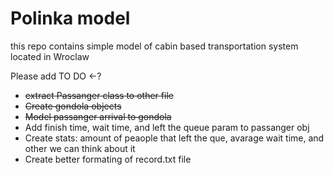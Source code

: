 # Polinka model
this repo contains simple model of cabin based transportation system located in Wroclaw 



Please add TO DO <-?
- ~~extract Passanger class to other file~~
- ~~Create gondola objects~~
- ~~Model passanger arrival to gondola~~
- Add finish time, wait time, and left the queue param to passanger obj
- Create stats: amount of peaople that left the que, avarage wait time,  and other we can think about it
- Create better formating of record.txt file

